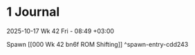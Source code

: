 
# 1 Journal

2025-10-17 Wk 42 Fri - 08:49 +03:00


Spawn [[000 Wk 42 bn6f ROM Shifting]] ^spawn-entry-cdd243
